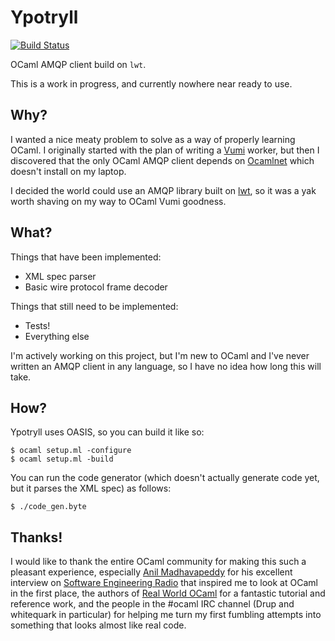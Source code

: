 Ypotryll
========

[![Build Status](https://travis-ci.org/jerith/ypotryll.svg?branch=master)](https://travis-ci.org/jerith/ypotryll)

OCaml AMQP client build on `lwt`.

This is a work in progress, and currently nowhere near ready to use.


Why?
----

I wanted a nice meaty problem to solve as a way of properly learning OCaml. I
originally started with the plan of writing a [Vumi][vumi] worker, but then I
discovered that the only OCaml AMQP client depends on [Ocamlnet][ocamlnet]
which doesn't install on my laptop.

I decided the world could use an AMQP library built on [lwt][lwt], so it was a
yak worth shaving on my way to OCaml Vumi goodness.


What?
-----

Things that have been implemented:

 * XML spec parser
 * Basic wire protocol frame decoder

Things that still need to be implemented:

 * Tests!
 * Everything else

I'm actively working on this project, but I'm new to OCaml and I've never
written an AMQP client in any language, so I have no idea how long this will
take.


How?
----

Ypotryll uses OASIS, so you can build it like so:
```
$ ocaml setup.ml -configure
$ ocaml setup.ml -build
```

You can run the code generator (which doesn't actually generate code yet, but
it parses the XML spec) as follows:
```
$ ./code_gen.byte
```


Thanks!
-------

I would like to thank the entire OCaml community for making this such a
pleasant experience, especially [Anil Madhavapeddy][avsm] for his excellent
interview on [Software Engineering Radio][seradio] that inspired me to look at
OCaml in the first place, the authors of [Real World OCaml][rwo] for a
fantastic tutorial and reference work, and the people in the #ocaml IRC channel
(Drup and whitequark in particular) for helping me turn my first fumbling
attempts into something that looks almost like real code.


[vumi]: https://github.com/praekelt/vumi
[ocamlnet]: http://projects.camlcity.org/projects/ocamlnet.html
[lwt]: http://ocsigen.org/lwt/
[avsm]: http://anil.recoil.org/
[seradio]: http://www.se-radio.net/2014/05/episode-204
[rwo]: https://realworldocaml.org/
